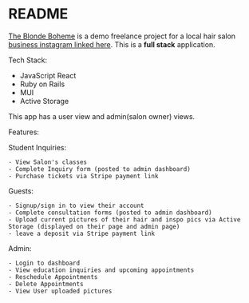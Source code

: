# README

[The Blonde Boheme](https://github.com/nccandiotti/BlondeBoheme) is a demo freelance project for a local hair salon [business instagram linked here](https://www.instagram.com/the.blonde.boheme). This is a **full stack** application. 

Tech Stack: 

- JavaScript React 
- Ruby on Rails
- MUI
- Active Storage


This app has a user view and admin(salon owner) views. 

Features:

Student Inquiries: 

    - View Salon's classes
    - Complete Inquiry form (posted to admin dashboard)
    - Purchase tickets via Stripe payment link

Guests:

    - Signup/sign in to view their account
    - Complete consultation forms (posted to admin dashboard)
    - Upload current pictures of their hair and inspo pics via Active Storage (displayed on their page and admin page)
    - leave a deposit via Stripe payment link


Admin:

    - Login to dashboard
    - View education inquiries and upcoming appointments
    - Reschedule Appointments
    - Delete Appointments
    - View User uploaded pictures

